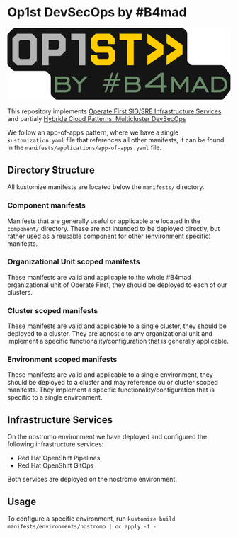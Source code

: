 # Op1st DevSecOps by #B4mad

![Op1st by #B4mad][op1stb4mad]

This repository implements [Operate First SIG/SRE Infrastructure Services](https://github.com/operate-first/community/issues/251)
and partialy [Hybride Cloud Patterns: Multicluster DevSecOps](https://hybrid-cloud-patterns.io/patterns/devsecops/)

We follow an app-of-apps pattern, where we have a single `kustomization.yaml` file that references all other manifests,
it can be found in the `manifests/applications/app-of-apps.yaml` file.

## Directory Structure

All kustomize manifests are located below the `manifests/` directory.

### Component manifests

Manifests that are generally useful or applicable are located in the `component/` directory. These are not intended
to be deployed directly, but rather used as a reusable component for other (environment specific) manifests.

### Organizational Unit scoped manifests

These manifests are valid and applicaple to the whole #B4mad organizational unit of Operate First, they should be
deployed to each of our clusters.

### Cluster scoped manifests

These manifests are valid and applicable to a single cluster, they should be deployed to a cluster. They are agnostic
to any organizational unit and implement a specific functionality/configuration that is generally applicable.

### Environment scoped manifests

These manifests are valid and applicable to a single environment, they should be deployed to a cluster and may reference
ou or cluster scoped manifests. They implement a specific functionality/configuration that is specific to a single
environment.

## Infrastructure Services

On the nostromo environment we have deployed and configured the following infrastructure services:

* Red Hat OpenShift Pipelines
* Red Hat OpenShift GitOps

Both services are deployed on the nostromo environment.

## Usage

To configure a specific environment, run `kustomize build manifests/environments/nostromo | oc apply -f -`

[op1stb4mad]: images/op1stb4mad.svg "Op1st by #B4mad"
